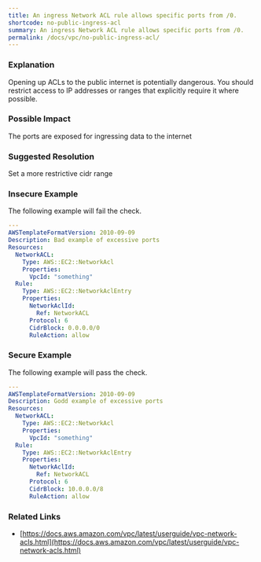 ```yaml
---
title: An ingress Network ACL rule allows specific ports from /0.
shortcode: no-public-ingress-acl
summary: An ingress Network ACL rule allows specific ports from /0. 
permalink: /docs/vpc/no-public-ingress-acl/
---
```


### Explanation

Opening up ACLs to the public internet is potentially dangerous. You should restrict access to IP addresses or ranges that explicitly require it where possible.

### Possible Impact
The ports are exposed for ingressing data to the internet

### Suggested Resolution
Set a more restrictive cidr range


### Insecure Example

The following example will fail the  check.

```yaml
---
AWSTemplateFormatVersion: 2010-09-09
Description: Bad example of excessive ports
Resources:
  NetworkACL:
    Type: AWS::EC2::NetworkAcl
    Properties:
      VpcId: "something"
  Rule:
    Type: AWS::EC2::NetworkAclEntry
    Properties:
      NetworkAclId:
        Ref: NetworkACL
      Protocol: 6
      CidrBlock: 0.0.0.0/0
      RuleAction: allow

```



### Secure Example

The following example will pass the  check.

```yaml
---
AWSTemplateFormatVersion: 2010-09-09
Description: Godd example of excessive ports
Resources: 
  NetworkACL:
    Type: AWS::EC2::NetworkAcl
    Properties:
      VpcId: "something"
  Rule:
    Type: AWS::EC2::NetworkAclEntry
    Properties:
      NetworkAclId:
        Ref: NetworkACL
      Protocol: 6
      CidrBlock: 10.0.0.0/8
      RuleAction: allow

```




### Related Links


- [https://docs.aws.amazon.com/vpc/latest/userguide/vpc-network-acls.html](https://docs.aws.amazon.com/vpc/latest/userguide/vpc-network-acls.html)


